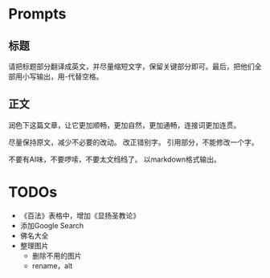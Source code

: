 # Prompts

## 标题

请把标题部分翻译成英文，并尽量缩短文字，保留关键部分即可。最后，把他们全部用小写输出，用-代替空格。

## 正文

润色下这篇文章，让它更加顺畅，更加自然，更加通畅，连接词更加连贯。

尽量保持原文，减少不必要的改动。
改正错别字。
引用部分，不能修改一个字。

不要有AI味，不要啰嗦，不要太文绉绉了。
以markdown格式输出。


# TODOs

* 《百法》表格中，增加《显扬圣教论》
* 添加Google Search
* 佛名大全 
* 整理图片 
  * 删除不用的图片
  * rename，alt

<!-- 
<a href="https://www.flaticon.com/free-icons/dot" title="dot icons">Dot icons created by Freepik - Flaticon</a>
 -->

